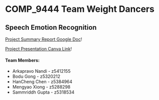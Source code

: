 # COMP_9444 Team Weight Dancers

## Speech Emotion Recognition 

[Project Summary Report Google Doc](https://docs.google.com/document/d/1aupPNs_OmJ3xv3e9K4y8Y9WaZzo6SNsgguAcEq1AuLM/edit?usp=sharing)!

[Project Presentation Canva Link](https://www.canva.com/design/DAFz7H_dNr0/jq5FBLKrBWTYf4b5BwsR4Q/edit?utm_content=DAFz7H_dNr0&utm_campaign=designshare&utm_medium=link2&utm_source=sharebutton)!

#### Team Members:

- Arkapravo Nandi      - z5412155
- Bodu Gong              - z5320212
- HanCheng Chen      - z5384964
- Mengyao Xiong       - z5288298
- Sammriddh Gupta  - z5318534